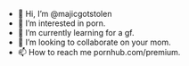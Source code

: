 - 👋 Hi, I’m @majicgotstolen
- 👀 I’m interested in porn.
- 🌱 I’m currently learning for a gf.
- 💞️ I’m looking to collaborate on your mom.
- 📫 How to reach me pornhub.com/premium.

<!---
majicgotstolen/majicgotstolen is a ✨ special ✨ repository because its `README.md` (this file) appears on your GitHub profile.
You can click the Preview link to take a look at your changes.
--->
